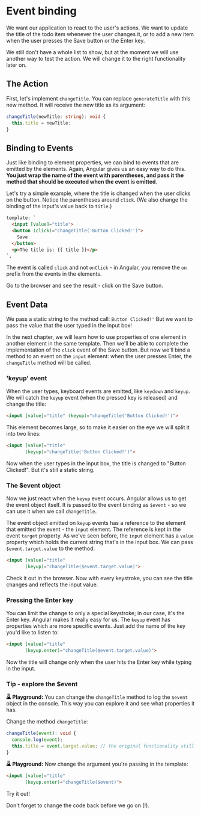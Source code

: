 # Event binding

We want our application to react to the user's actions. We want to update the title of the todo item whenever the user changes it, or to add a new item when the user presses the Save button or the Enter key.

We still don't have a whole list to show, but at the moment we will use another way to test the action. We will change it to the right functionality later on.

## The Action

First, let's implement `changeTitle`. You can replace `generateTitle` with this new method. It will receive the new title as its argument:

```ts
changeTitle(newTitle: string): void {
  this.title = newTitle;
}
```

## Binding to Events

Just like binding to element properties, we can bind to events that are emitted by the elements. Again, Angular gives us an easy way to do this. **You just wrap the name of the event with parentheses, and pass it the method that should be executed when the event is emitted**.

Let's try a simple example, where the title is changed when the user clicks on the button. Notice the parentheses around `click`. \(We also change the binding of the input's value back to `title`.\)

```html
template: `
  <input [value]="title">
  <button (click)="changeTitle('Button Clicked!')">
    Save
  </button>
  <p>The title is: {{ title }}</p>
`,
```

The event is called `click` and not `onClick` - in Angular, you remove the `on` prefix from the events in the elements.

Go to the browser and see the result - click on the Save button.

## Event Data

We pass a static string to the method call: `Button Clicked!'` But we want to pass the value that the user typed in the input box!

In the next chapter, we will learn how to use properties of one element in another element in the same template. Then we'll be able to complete the implementation of the `click` event of the Save button.
But now we'll bind a method to an event on the `input` element: when the user presses Enter, the `changeTitle` method will be called.

### 'keyup' event

When the user types, keyboard events are emitted, like `keydown` and `keyup`. We will catch the `keyup` event \(when the pressed key is released\) and change the title:

```html
<input [value]="title" (keyup)="changeTitle('Button Clicked!')">
```

This element becomes large, so to make it easier on the eye we will split it into two lines:

```html
<input [value]="title"
       (keyup)="changeTitle('Button Clicked!')">
```

Now when the user types in the input box, the title is changed to "Button Clicked!". But it's still a static string.

### The $event object

Now we just react when the `keyup` event occurs. Angular allows us to get the event object itself. It is passed to the event binding as `$event` - so we can use it when we call `changeTitle`.

The event object emitted on `keyup` events has a reference to the element that emitted the event - the `input` element. The reference is kept in the event `target` property. As we've seen before, the `input` element has a `value` property which holds the current string that's in the input box. We can pass `$event.target.value` to the method:

```html
<input [value]="title"
       (keyup)="changeTitle($event.target.value)">
```

Check it out in the browser. Now with every keystroke, you can see the title changes and reflects the input value.

### Pressing the Enter key

You can limit the change to only a special keystroke; in our case, it's the Enter key. Angular makes it really easy for us. The `keyup` event has properties which are more specific events. Just add the name of the key you'd like to listen to:

```html
<input [value]="title"
       (keyup.enter)="changeTitle($event.target.value)">
```

Now the title will change only when the user hits the Enter key while typing in the input.

### Tip - explore the $event

![](/assets/lab.jpg) **Playground:** You can change the `changeTitle` method to log the `$event` object in the console. This way you can explore it and see what properties it has.

Change the method `changeTitle`:

```ts
changeTitle(event): void {
  console.log(event);
  this.title = event.target.value; // the original functionality still works
}
```

![](/assets/lab.jpg) **Playground:** Now change the argument you're passing in the template:

```html
<input [value]="title"
       (keyup.enter)="changeTitle($event)">
```

Try it out!

Don't forget to change the code back before we go on \(!\).

